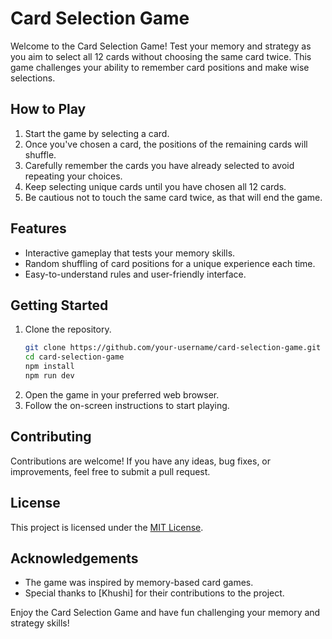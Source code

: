 # Card Selection Game

Welcome to the Card Selection Game! Test your memory and strategy as you aim to select all 12 cards without choosing the same card twice. This game challenges your ability to remember card positions and make wise selections.

## How to Play

1. Start the game by selecting a card.
2. Once you've chosen a card, the positions of the remaining cards will shuffle.
3. Carefully remember the cards you have already selected to avoid repeating your choices.
4. Keep selecting unique cards until you have chosen all 12 cards.
5. Be cautious not to touch the same card twice, as that will end the game.

## Features

- Interactive gameplay that tests your memory skills.
- Random shuffling of card positions for a unique experience each time.
- Easy-to-understand rules and user-friendly interface.

## Getting Started

1. Clone the repository.
   ```bash
   git clone https://github.com/your-username/card-selection-game.git
   cd card-selection-game
   npm install
   npm run dev
   ```
3. Open the game in your preferred web browser.
4. Follow the on-screen instructions to start playing.

## Contributing

Contributions are welcome! If you have any ideas, bug fixes, or improvements, feel free to submit a pull request.

## License

This project is licensed under the [MIT License](LICENSE).

## Acknowledgements

- The game was inspired by memory-based card games.
- Special thanks to [Khushi] for their contributions to the project.

Enjoy the Card Selection Game and have fun challenging your memory and strategy skills!
